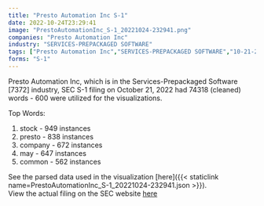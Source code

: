 ```yaml
---
title: "Presto Automation Inc S-1"
date: 2022-10-24T23:29:41
image: "PrestoAutomationInc_S-1_20221024-232941.png"
companies: "Presto Automation Inc"
industry: "SERVICES-PREPACKAGED SOFTWARE"
tags: ["Presto Automation Inc","SERVICES-PREPACKAGED SOFTWARE","10-21-2022","S-1"]
forms: "S-1"
---
```

Presto Automation Inc, which is in the Services-Prepackaged Software [7372] industry, SEC S-1 filing on October 21, 2022 had 74318 (cleaned) words - 600 were utilized for the visualizations.

Top Words:
1. stock - 949 instances
2. presto - 838 instances
3. company - 672 instances
4. may - 647 instances
5. common - 562 instances


See the parsed data used in the visualization [here]({{< staticlink name=PrestoAutomationInc_S-1_20221024-232941.json >}}).  
View the actual filing on the SEC website [here](https://www.sec.gov/Archives/edgar/data/1822145/0001213900-22-065582.txt)